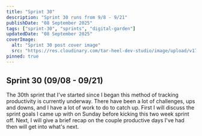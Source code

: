 ```yaml
---
title: "Sprint 30"
description: "Sprint 30 runs from 9/8 - 9/21"
publishDate: "08 September 2025"
tags: ["sprint-30", "sprints", "digital-garden"]
updatedDate: "08 September 2025"
coverImage:
  alt: "Sprint 30 post cover image"
  src: "https://res.cloudinary.com/tar-heel-dev-studio/image/upload/v1757807580/sprint30_a1gikw.png"
pinned: true
---
```


## Sprint 30 (09/08 - 09/21)

The 30th sprint that I've started since I began this method of tracking productivity is currently underway. There have been a lot of challenges, ups and downs, and I have a lot of work to do to catch up. First I will discuss the sprint goals I came up with on Sunday before kicking this two week sprint off. Next, I will give a brief recap on the couple productive days I've had then will get into what's next.